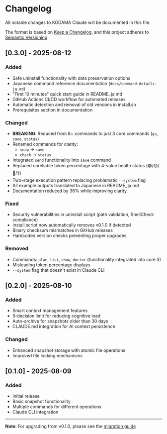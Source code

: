 # Changelog

All notable changes to KODAMA Claude will be documented in this file.

The format is based on [Keep a Changelog](https://keepachangelog.com/en/1.1.0/),
and this project adheres to [Semantic Versioning](https://semver.org/spec/v2.0.0.html).

## [0.3.0] - 2025-08-12

### Added
- Safe uninstall functionality with data preservation options
- Japanese command reference documentation (`docs/command-details-ja.md`)
- "First 10 minutes" quick start guide in README_ja.md
- GitHub Actions CI/CD workflow for automated releases
- Automatic detection and removal of old versions in install.sh
- Prerequisites section in documentation

### Changed
- **BREAKING**: Reduced from 8+ commands to just 3 core commands (`go`, `save`, `status`)
- Renamed commands for clarity:
  - `snap` → `save`
  - `check` → `status`
- Integrated `send` functionality into `save` command
- Replaced unreliable token percentage with 4-value health status (🟢/🟡/🔴/❓)
- Two-stage execution pattern replacing problematic `--system` flag
- All example outputs translated to Japanese in README_ja.md
- Documentation reduced by 36% while improving clarity

### Fixed
- Security vulnerabilities in uninstall script (path validation, ShellCheck compliance)
- Install script now automatically removes v0.1.0 if detected
- Binary checksum mismatches in GitHub releases
- Hardcoded version checks preventing proper upgrades

### Removed
- Commands: `plan`, `list`, `show`, `doctor` (functionality integrated into core 3)
- Misleading token percentage displays
- `--system` flag that doesn't exist in Claude CLI

## [0.2.0] - 2025-08-10

### Added
- Smart context management features
- 5-decision limit for reducing cognitive load
- Auto-archive for snapshots older than 30 days
- CLAUDE.md integration for AI context persistence

### Changed
- Enhanced snapshot storage with atomic file operations
- Improved file locking mechanisms

## [0.1.0] - 2025-08-09

### Added
- Initial release
- Basic snapshot functionality
- Multiple commands for different operations
- Claude CLI integration

---

**Note**: For upgrading from v0.1.0, please see the [migration guide](README.md#migration-from-v010-to-v030)